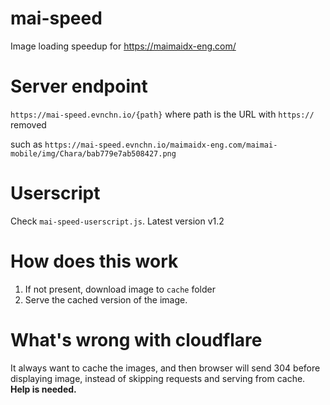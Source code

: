 # mai-speed
Image loading speedup for https://maimaidx-eng.com/

# Server endpoint
`https://mai-speed.evnchn.io/{path}` where path is the URL with `https://` removed

such as `https://mai-speed.evnchn.io/maimaidx-eng.com/maimai-mobile/img/Chara/bab779e7ab508427.png`

# Userscript
Check `mai-speed-userscript.js`. Latest version v1.2

# How does this work
1. If not present, download image to `cache` folder
2. Serve the cached version of the image.

# What's wrong with cloudflare
It always want to cache the images, and then browser will send 304 before displaying image, instead of skipping requests and serving from cache. 
**Help is needed.**

